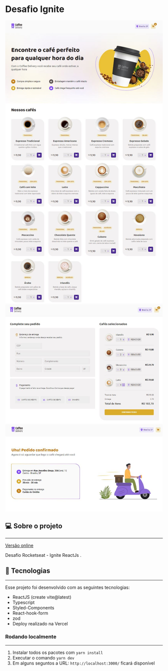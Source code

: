 # Desafio Ignite

<div align="center">
  <img
    width="768px"
    height="auto"
    alt="Homepage"
    title="Home do blog"
    src="./src/assets/homeCoffeeDelivery.JPG"
  />
</div>
<div align="center">
  <img
    width="768px"
    height="auto"
    alt="Cart Page "
    title="Home do blog"
    src="./src/assets/cartCoffeeDelivery.JPG"
  />
</div>
<div align="center">
  <img
    width="768px"
    height="auto"
    alt="Confirmation Page"
    title="Home do blog"
    src="./src/assets/confirmedCoffeeDelivery.JPG"
  />
</div>

## 💻 Sobre o projeto

---

<a href="https://coffeedelivery-emarra.vercel.app/" target="_blank">Versão online</a>

Desafio Rocketseat - Ignite ReactJs .

## 🚀 Tecnologias

---

Esse projeto foi desenvolvido com as seguintes tecnologias:

- ReactJS (create vite@latest)
- Typescript
- Styled-Components
- React-hook-form
- zod
- Deploy realizado na Vercel

### Rodando localmente

---

1. Instalar todos os pacotes com `yarn install`
2. Executar o comando `yarn dev`
3. Em alguns seguntos a URL: `http://localhost:3000/` ficará disponível
